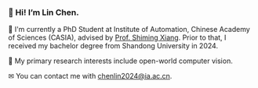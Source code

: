 ### 👋 Hi! I’m Lin Chen.
🌱 I'm currently a PhD Student at Institute of Automation, Chinese Academy of Sciences (CASIA), advised by [Prof. Shiming Xiang](https://scholar.google.com/citations?hl=zh-CN&user=0ggsACEAAAAJ). Prior to that, I received my bachelor degree from Shandong University in 2024.

👀 My primary research interests include open-world computer vision.

✉ You can contact me with chenlin2024@ia.ac.cn.
